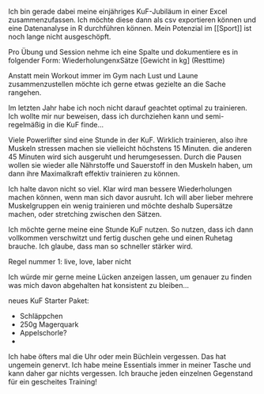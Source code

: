 Ich bin gerade dabei meine einjähriges KuF-Jubiläum in einer Excel zusammenzufassen. Ich möchte diese dann als csv exportieren können und eine Datenanalyse in R durchführen können. Mein Potenzial im [[Sport]] ist noch lange nicht ausgeschöpft.

Pro Übung und Session nehme ich eine Spalte und dokumentiere es in folgender Form:
WiederholungenxSätze [Gewicht in kg] (Resttime)






Anstatt mein Workout immer im Gym nach Lust und Laune zusammenzustellen möchte ich gerne etwas gezielte an die Sache rangehen. 



Im letzten Jahr habe ich noch nicht darauf geachtet optimal zu trainieren. Ich wollte mir nur beweisen, dass ich durchziehen kann und semi-regelmäßig in die KuF finde...



Viele Powerlifter sind eine Stunde in der KuF. Wirklich trainieren, also ihre Muskeln stressen machen sie vielleicht höchstens 15 Minuten. die anderen 45 Minuten wird sich ausgeruht und herumgesessen. Durch die Pausen wollen sie wieder alle Nährstoffe und Sauerstoff in den Muskeln haben, um dann ihre Maximalkraft effektiv trainieren zu können. 

Ich halte davon nicht so viel. Klar wird man bessere Wiederholungen machen können, wenn man sich davor ausruht. Ich will aber lieber mehrere Muskelgruppen ein wenig trainieren und möchte deshalb Supersätze machen, oder stretching zwischen den Sätzen. 

Ich möchte gerne meine eine Stunde KuF nutzen. So nutzen, dass ich dann vollkommen verschwitzt und fertig duschen gehe und einen Ruhetag brauche. Ich glaube, dass man so schneller stärker wird. 





Regel nummer 1: live, love, laber nicht




Ich würde mir gerne meine Lücken anzeigen lassen, um genauer zu finden was mich davon abgehalten hat konsistent zu bleiben...




neues KuF Starter Paket:
- Schläppchen
- 250g Magerquark
- Appelschorle?
- 

Ich habe öfters mal die Uhr oder mein Büchlein vergessen. Das hat ungemein genervt. Ich habe meine Essentials immer in meiner Tasche und kann daher gar nichts vergessen. Ich brauche jeden einzelnen Gegenstand für ein gescheites Training!



